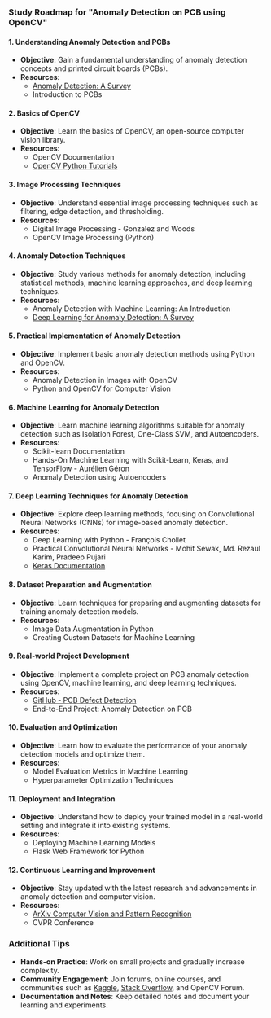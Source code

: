 ### Study Roadmap for "Anomaly Detection on PCB using OpenCV"

#### **1. Understanding Anomaly Detection and PCBs**

- **Objective**: Gain a fundamental understanding of anomaly detection concepts and printed circuit boards (PCBs).
- **Resources**:
    - [Anomaly Detection: A Survey](https://arxiv.org/abs/1607.02547)
    - Introduction to PCBs

#### **2. Basics of OpenCV**

- **Objective**: Learn the basics of OpenCV, an open-source computer vision library.
- **Resources**:
    - OpenCV Documentation
    - [OpenCV Python Tutorials](https://opencv-python-tutroals.readthedocs.io/en/latest/py_tutorials/py_tutorials.html)

#### **3. Image Processing Techniques**

- **Objective**: Understand essential image processing techniques such as filtering, edge detection, and thresholding.
- **Resources**:
    - Digital Image Processing - Gonzalez and Woods
    - OpenCV Image Processing (Python)

#### **4. Anomaly Detection Techniques**

- **Objective**: Study various methods for anomaly detection, including statistical methods, machine learning approaches, and deep learning techniques.
- **Resources**:
    - Anomaly Detection with Machine Learning: An Introduction
    - [Deep Learning for Anomaly Detection: A Survey](https://arxiv.org/abs/1901.03407)

#### **5. Practical Implementation of Anomaly Detection**

- **Objective**: Implement basic anomaly detection methods using Python and OpenCV.
- **Resources**:
    - Anomaly Detection in Images with OpenCV
    - Python and OpenCV for Computer Vision

#### **6. Machine Learning for Anomaly Detection**

- **Objective**: Learn machine learning algorithms suitable for anomaly detection such as Isolation Forest, One-Class SVM, and Autoencoders.
- **Resources**:
    - Scikit-learn Documentation
    - Hands-On Machine Learning with Scikit-Learn, Keras, and TensorFlow - Aurélien Géron
    - Anomaly Detection using Autoencoders

#### **7. Deep Learning Techniques for Anomaly Detection**

- **Objective**: Explore deep learning methods, focusing on Convolutional Neural Networks (CNNs) for image-based anomaly detection.
- **Resources**:
    - Deep Learning with Python - François Chollet
    - Practical Convolutional Neural Networks - Mohit Sewak, Md. Rezaul Karim, Pradeep Pujari
    - [Keras Documentation](https://keras.io/)

#### **8. Dataset Preparation and Augmentation**

- **Objective**: Learn techniques for preparing and augmenting datasets for training anomaly detection models.
- **Resources**:
    - Image Data Augmentation in Python
    - Creating Custom Datasets for Machine Learning

#### **9. Real-world Project Development**

- **Objective**: Implement a complete project on PCB anomaly detection using OpenCV, machine learning, and deep learning techniques.
- **Resources**:
    - [GitHub - PCB Defect Detection](https://github.com/topics/pcb-defect-detection)
    - End-to-End Project: Anomaly Detection on PCB

#### **10. Evaluation and Optimization**

- **Objective**: Learn how to evaluate the performance of your anomaly detection models and optimize them.
- **Resources**:
    - Model Evaluation Metrics in Machine Learning
    - Hyperparameter Optimization Techniques

#### **11. Deployment and Integration**

- **Objective**: Understand how to deploy your trained model in a real-world setting and integrate it into existing systems.
- **Resources**:
    - Deploying Machine Learning Models
    - Flask Web Framework for Python

#### **12. Continuous Learning and Improvement**

- **Objective**: Stay updated with the latest research and advancements in anomaly detection and computer vision.
- **Resources**:
    - [ArXiv Computer Vision and Pattern Recognition](https://arxiv.org/list/cs.CV/recent)
    - CVPR Conference

### Additional Tips

- **Hands-on Practice**: Work on small projects and gradually increase complexity.
- **Community Engagement**: Join forums, online courses, and communities such as [Kaggle](https://www.kaggle.com/), [Stack Overflow](https://stackoverflow.com/), and OpenCV Forum.
- **Documentation and Notes**: Keep detailed notes and document your learning and experiments.